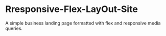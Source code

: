 # Rresponsive-Flex-LayOut-Site
A simple business landing page formatted with flex and responsive media queries.
